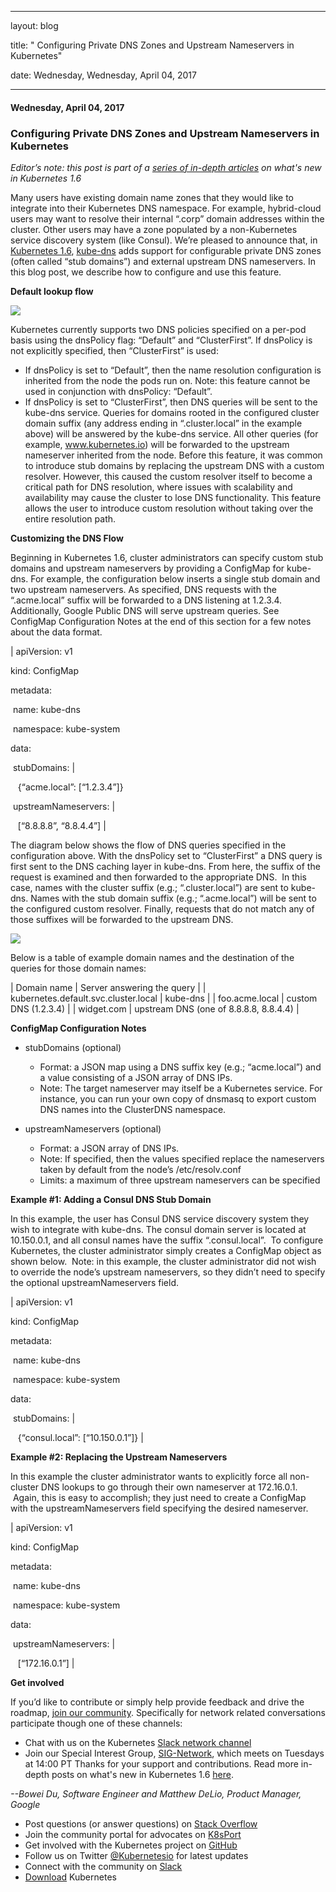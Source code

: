 ---

   layout: blog

   title:  " Configuring Private DNS Zones and Upstream Nameservers in Kubernetes" 

   date:   Wednesday,  Wednesday, April 04, 2017 
 

   --- 
#### Wednesday, April 04, 2017 
### Configuring Private DNS Zones and Upstream Nameservers in Kubernetes 
_Editor’s note: this post is part of a [series of in-depth articles](http://blog.kubernetes.io/2017/03/five-days-of-kubernetes-1.6.html) on what's new in Kubernetes 1.6_  
  
Many users have existing domain name zones that they would like to integrate into their Kubernetes DNS namespace. For example, hybrid-cloud users may want to resolve their internal “.corp” domain addresses within the cluster. Other users may have a zone populated by a non-Kubernetes service discovery system (like Consul). We’re pleased to announce that, in [Kubernetes 1.6](http://blog.kubernetes.io/2017/03/kubernetes-1.6-multi-user-multi-workloads-at-scale.html), [kube-dns](https://kubernetes.io/docs/concepts/services-networking/dns-pod-service/) adds support for configurable private DNS zones (often called “stub domains”) and external upstream DNS nameservers. In this blog post, we describe how to configure and use this feature.  
  
**Default lookup flow**  
  

[![](https://2.bp.blogspot.com/-Jj4r6bGt1f8/WORRugYMobI/AAAAAAAABBE/HXH-wBGqweQcJbyQA3bqnUtYeN5aOtE9ACEw/s400/dns2.png)](https://2.bp.blogspot.com/-Jj4r6bGt1f8/WORRugYMobI/AAAAAAAABBE/HXH-wBGqweQcJbyQA3bqnUtYeN5aOtE9ACEw/s1600/dns2.png)
  
Kubernetes currently supports two DNS policies specified on a per-pod basis using the dnsPolicy flag: “Default” and “ClusterFirst”. If dnsPolicy is not explicitly specified, then “ClusterFirst” is used:  

- If dnsPolicy is set to “Default”, then the name resolution configuration is inherited from the node the pods run on. Note: this feature cannot be used in conjunction with dnsPolicy: “Default”.
- If dnsPolicy is set to “ClusterFirst”, then DNS queries will be sent to the kube-dns service. Queries for domains rooted in the configured cluster domain suffix (any address ending in “.cluster.local” in the example above) will be answered by the kube-dns service. All other queries (for example, www.kubernetes.io) will be forwarded to the upstream nameserver inherited from the node.
Before this feature, it was common to introduce stub domains by replacing the upstream DNS with a custom resolver. However, this caused the custom resolver itself to become a critical path for DNS resolution, where issues with scalability and availability may cause the cluster to lose DNS functionality. This feature allows the user to introduce custom resolution without taking over the entire resolution path.  
  
**Customizing the DNS Flow**  
  
Beginning in Kubernetes 1.6, cluster administrators can specify custom stub domains and upstream nameservers by providing a ConfigMap for kube-dns. For example, the configuration below inserts a single stub domain and two upstream nameservers. As specified, DNS requests with the “.acme.local” suffix will be forwarded to a DNS listening at 1.2.3.4. Additionally, Google Public DNS will serve upstream queries. See ConfigMap Configuration Notes at the end of this section for a few notes about the data format.  
  

| 
apiVersion: v1

kind: ConfigMap

metadata:

 &nbsp;name: kube-dns

 &nbsp;namespace: kube-system

data:

 &nbsp;stubDomains: |

 &nbsp;&nbsp;&nbsp;{“acme.local”: [“1.2.3.4”]}

 &nbsp;upstreamNameservers: |

 &nbsp;&nbsp;&nbsp;[“8.8.8.8”, “8.8.4.4”]
 |

  
The diagram below shows the flow of DNS queries specified in the configuration above. With the dnsPolicy set to “ClusterFirst” a DNS query is first sent to the DNS caching layer in kube-dns. From here, the suffix of the request is examined and then forwarded to the appropriate DNS. &nbsp;In this case, names with the cluster suffix (e.g.; “.cluster.local”) are sent to kube-dns. Names with the stub domain suffix (e.g.; “.acme.local”) will be sent to the configured custom resolver. Finally, requests that do not match any of those suffixes will be forwarded to the upstream DNS.  

[![](https://1.bp.blogspot.com/-IeFx2Uuq_i0/WORRuQpxG_I/AAAAAAAABBA/g1P3ljd7YGYMShoHJnPRK1IfX5h3o9GvACEw/s400/dns.png)](https://1.bp.blogspot.com/-IeFx2Uuq_i0/WORRuQpxG_I/AAAAAAAABBA/g1P3ljd7YGYMShoHJnPRK1IfX5h3o9GvACEw/s1600/dns.png)
  

Below is a table of example domain names and the destination of the queries for those domain names:

| 
Domain name
 | 
Server answering the query
 |
| 
kubernetes.default.svc.cluster.local
 | 
kube-dns
 |
| 
foo.acme.local
 | 
custom DNS (1.2.3.4)
 |
| 
widget.com
 | 
upstream DNS (one of 8.8.8.8, 8.8.4.4)
 |

  

**ConfigMap Configuration Notes**

- stubDomains (optional)

  - Format: a JSON map using a DNS suffix key (e.g.; “acme.local”) and a value consisting of a JSON array of DNS IPs.
  - Note: The target nameserver may itself be a Kubernetes service. For instance, you can run your own copy of dnsmasq to export custom DNS names into the ClusterDNS namespace.
- upstreamNameservers (optional)

  - Format: a JSON array of DNS IPs.
  - Note: If specified, then the values specified replace the nameservers taken by default from the node’s /etc/resolv.conf
  - Limits: a maximum of three upstream nameservers can be specified

**Example #1: Adding a Consul DNS Stub Domain**

  

In this example, the user has Consul DNS service discovery system they wish to integrate with kube-dns. The consul domain server is located at 10.150.0.1, and all consul names have the suffix “.consul.local”. &nbsp;To configure Kubernetes, the cluster administrator simply creates a ConfigMap object as shown below. &nbsp;Note: in this example, the cluster administrator did not wish to override the node’s upstream nameservers, so they didn’t need to specify the optional upstreamNameservers field.  
  

| 
apiVersion: v1

kind: ConfigMap

metadata:

 &nbsp;name: kube-dns

 &nbsp;namespace: kube-system

data:

 &nbsp;stubDomains: |

 &nbsp;&nbsp;&nbsp;{“consul.local”: [“10.150.0.1”]}
 |

  

**Example #2: Replacing the Upstream Nameservers**

  

In this example the cluster administrator wants to explicitly force all non-cluster DNS lookups to go through their own nameserver at 172.16.0.1. &nbsp;Again, this is easy to accomplish; they just need to create a ConfigMap with the upstreamNameservers field specifying the desired nameserver.  
  

| 
apiVersion: v1

kind: ConfigMap

metadata:

 &nbsp;name: kube-dns

 &nbsp;namespace: kube-system

data:

 &nbsp;upstreamNameservers: |

 &nbsp;&nbsp;&nbsp;[“172.16.0.1”]
 |

  

**Get involved**  
  
If you’d like to contribute or simply help provide feedback and drive the roadmap, [join our community](https://github.com/kubernetes/community#kubernetes-community). Specifically for network related conversations participate though one of these channels:  

- Chat with us on the Kubernetes [Slack network channel](https://kubernetes.slack.com/messages/sig-network/)&nbsp;
- Join our Special Interest Group, [SIG-Network](https://github.com/kubernetes/community/wiki/SIG-Network), which meets on Tuesdays at 14:00 PT
Thanks for your support and contributions. Read more in-depth posts on what's new in Kubernetes 1.6 [here](http://blog.kubernetes.io/2017/03/five-days-of-kubernetes-1.6.html).  

  

  

_--Bowei Du, Software Engineer and&nbsp;Matthew DeLio, Product Manager, Google_  
  
  

- Post questions (or answer questions) on&nbsp;[Stack Overflow](http://stackoverflow.com/questions/tagged/kubernetes) 
- Join the community portal for advocates on&nbsp;[K8sPort](http://k8sport.org/)
- Get involved with the Kubernetes project on&nbsp;[GitHub](https://github.com/kubernetes/kubernetes) 
- Follow us on Twitter&nbsp;[@Kubernetesio](https://twitter.com/kubernetesio) for latest updates
- Connect with the community on&nbsp;[Slack](http://slack.k8s.io/)
- [Download](http://get.k8s.io/) Kubernetes
  
  
  
  

